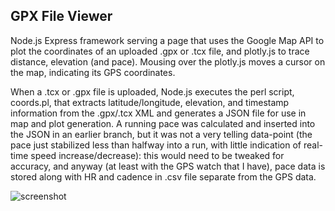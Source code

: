## GPX File Viewer

Node.js Express framework serving a page that uses the Google Map API to plot the coordinates of an uploaded .gpx or .tcx file, and plotly.js to trace distance, elevation (and pace). Mousing over the plotly.js moves a cursor on the map, indicating its GPS coordinates.

When a .tcx or .gpx file is uploaded, Node.js executes the perl script, coords.pl, that extracts latitude/longitude, elevation, and timestamp information from the .gpx/.tcx XML and generates a JSON file for use in map and plot generation. A running pace was calculated and inserted into the JSON in an earlier branch, but it was not a very telling data-point (the pace just stabilized less than halfway into a run, with little indication of real-time speed increase/decrease): this would need to be tweaked for accuracy, and anyway (at least with the GPS watch that I have), pace data is stored along with HR and cadence in .csv file separate from the GPS data.

![screenshot](https://raw.github.com/lamereb/gpx-file-viewer/screenshot.jpg)
